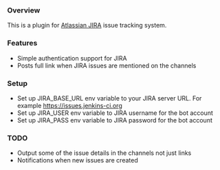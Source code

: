 ### Overview

This is a plugin for [Atlassian JIRA](https://www.atlassian.com/software/jira)
issue tracking system.

### Features
* Simple authentication support for JIRA
* Posts full link when JIRA issues are mentioned on the channels

### Setup
* Set up JIRA_BASE_URL env variable to your JIRA server URL. For example
  https://issues.jenkins-ci.org
* Set up JIRA_USER env variable to JIRA username for the bot account
* Set up JIRA_PASS env variable to JIRA password for the bot account

### TODO
* Output some of the issue details in the channels not just links
* Notifications when new issues are created
